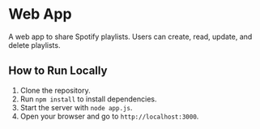 # Web App

A web app to share Spotify playlists. Users can create, read, update, and delete playlists.

## How to Run Locally
1. Clone the repository.
2. Run `npm install` to install dependencies.
3. Start the server with `node app.js`.
4. Open your browser and go to `http://localhost:3000`.
